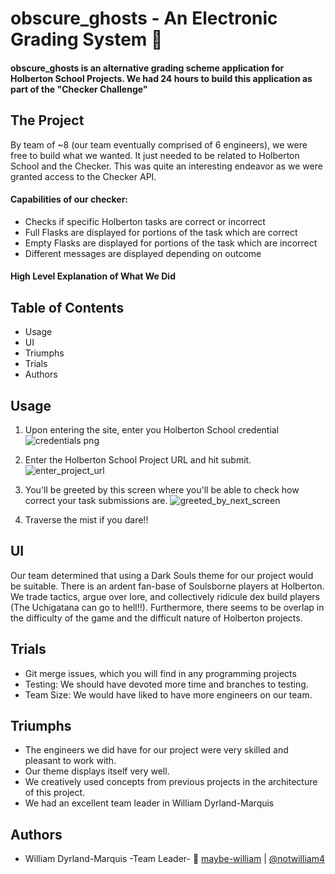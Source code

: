 # obscure_ghosts - An Electronic Grading System 👻
#### obscure_ghosts is an alternative grading scheme application for Holberton School Projects. We had 24 hours to build this application as part of the "Checker Challenge" 
 
## The Project

By team of ~8 (our team eventually comprised of 6 engineers), we were free to build what we wanted. It just needed to be related to Holberton School and the Checker. This was quite an interesting endeavor as we were granted access to the Checker API. 


#### Capabilities of our checker:
* Checks if specific Holberton tasks are correct or incorrect
* Full Flasks are displayed for portions of the task which are correct
* Empty Flasks are displayed for portions of the task which are incorrect
* Different messages are displayed depending on outcome

#### High Level Explanation of What We Did



## Table of Contents
* Usage
* UI
* Triumphs
* Trials
* Authors



## Usage

1. Upon entering the site, enter you Holberton School credential
![credentials png](https://user-images.githubusercontent.com/51524966/75085216-e6411600-54f4-11ea-9f7a-941eec587b6b.PNG)


2. Enter the Holberton School Project URL and hit submit.
![enter_project_url](https://user-images.githubusercontent.com/51524966/75085320-0c1aea80-54f6-11ea-87c6-7b0bb17e4da8.PNG)


3. You'll be greeted by this screen where you'll be able to check how correct your task submissions are.
![greeted_by_next_screen](https://user-images.githubusercontent.com/51524966/75085290-b1818e80-54f5-11ea-9f07-18b060b7f61c.PNG)

4. Traverse the mist if you dare!!



## UI
Our team determined that using a Dark Souls theme for our project would be suitable. There is an ardent fan-base of Soulsborne players at Holberton. We trade tactics, argue over lore, and collectively ridicule dex build players (The Uchigatana can go to hell!!). Furthermore, there seems to be overlap in the difficulty of the game and the difficult nature of Holberton projects. 
  
## Trials

-   Git merge issues, which you will find in any programming projects
-   Testing: We should have devoted more time and branches to testing. 
-  Team Size: We would have liked to have more engineers on our team.


## Triumphs


-  The engineers we did have for our project were very skilled and pleasant to work with.
-   Our theme displays itself very well.
-  We creatively used concepts from previous projects in the architecture of this project. 
-   We had an excellent team leader in William Dyrland-Marquis


## Authors
* William Dyrland-Marquis -Team Leader- 🥇 [maybe-william](https://github.com/maybe-william) | [@notwilliam4](https://twitter.com/notwilliam4)

